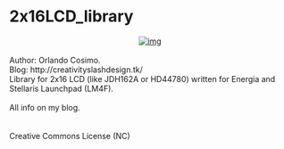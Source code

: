 2x16LCD_library
===============
<div style="text-align: center;">
<a href="http://1.bp.blogspot.com/-RONUA6mMh10/UbTSgJyegYI/AAAAAAAABgw/pjKETZzeMNs/s1600/cover.jpg">
<img alt="img" src="http://1.bp.blogspot.com/-RONUA6mMh10/UbTSgJyegYI/AAAAAAAABgw/pjKETZzeMNs/s1600/cover.jpg">
</a>
</div>
<br>
Author: Orlando Cosimo.<br>
Blog: http://creativityslashdesign.tk/
<br>
Library for 2x16 LCD (like JDH162A or HD44780) written for Energia and Stellaris Launchpad (LM4F).
<br>
<br>
All info on my blog.
<br>
<br>
<br>
Creative Commons License (NC)
